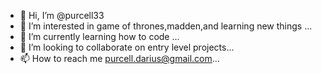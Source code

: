 - 👋 Hi, I’m @purcell33
- 👀 I’m interested in game of thrones,madden,and learning new things ...
- 🌱 I’m currently learning how to code  ...
- 💞️ I’m looking to collaborate on entry level projects...
- 📫 How to reach me purcell.darius@gmail.com...

<!---
purcell33/purcell33 is a ✨ special ✨ repository because its `README.md` (this file) appears on your GitHub profile.
You can click the Preview link to take a look at your changes.
--->
